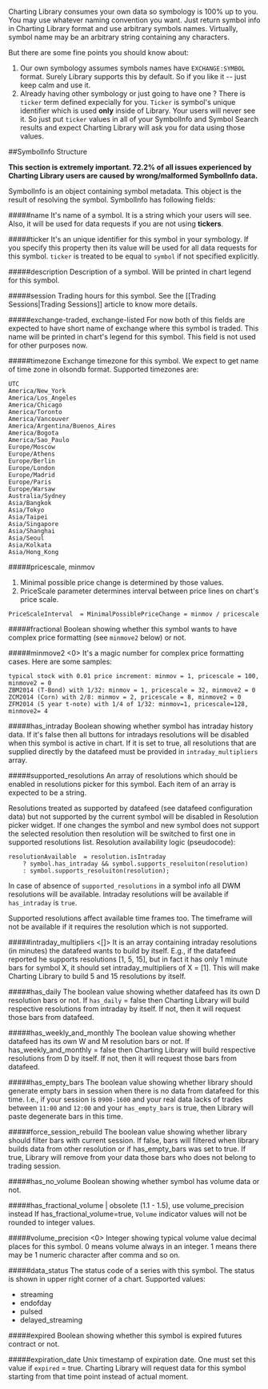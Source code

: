 Charting Library consumes your own data so symbology is 100% up to you. You may use whatever naming convention you want. Just return symbol info in Charting Library format and use arbitrary symbols names. Virtually, symbol name may be an arbitrary string containing any characters.

But there are some fine points you should know about:

1. Our own symbology assumes symbols names have `EXCHANGE:SYMBOL` format. Surely Library supports this by default. So if you like it -- just keep calm and use it.
2. Already having other symbology or just going to have one ? There is `ticker` term defined expecially for you. `Ticker` is symbol's unique identifier which is used **only** inside of Library. Your users will never see it. So just put `ticker` values in all of your SymbolInfo and Symbol Search results and expect Charting Library will ask you for data using those values.

##SymbolInfo Structure

**This section is extremely important. 72.2% of all issues experienced by Charting Library users are caused by wrong/malformed SymbolInfo data.**

SymbolInfo is an object containing symbol metadata. This object is the result of resolving the symbol. SymbolInfo has following fields:

#####name
It's name of a symbol. It is a string which your users will see. Also, it will be used for data requests if you are not using **tickers**.

#####ticker
It's an unique identifier for this symbol in your symbology. If you specify this property then its value will be used for all data requests for this symbol. `ticker` is treated to be equal to `symbol` if not specified explicitly.

#####description
Description of a symbol. Will be printed in chart legend for this symbol.

#####session
Trading hours for this symbol. See the [[Trading Sessions|Trading Sessions]] article to know more details.

#####exchange-traded, exchange-listed
For now both of this fields are expected to have short name of exchange where this symbol is traded. This name will be printed in chart's legend for this symbol. This field is not used for other purposes now.

#####timezone
Exchange timezone for this symbol. We expect to get name of time zone in olsondb format. Supported timezones are:
```
UTC
America/New_York
America/Los_Angeles
America/Chicago
America/Toronto
America/Vancouver
America/Argentina/Buenos_Aires
America/Bogota
America/Sao_Paulo
Europe/Moscow
Europe/Athens
Europe/Berlin
Europe/London
Europe/Madrid
Europe/Paris
Europe/Warsaw
Australia/Sydney
Asia/Bangkok
Asia/Tokyo
Asia/Taipei
Asia/Singapore
Asia/Shanghai
Asia/Seoul
Asia/Kolkata
Asia/Hong_Kong
```
#####pricescale, minmov
1. Minimal possible price change is determined by those values.
2. PriceScale parameter determines interval between price lines on chart's price scale.
```
PriceScaleInterval  = MinimalPossiblePriceChange = minmov / pricescale
```

#####fractional <false>
Boolean showing whether this symbol wants to have complex price formatting (see `minmove2` below) or not.

#####minmove2 <0>
It's a magic number for complex price formatting cases. Here are some samples:
```
typical stock with 0.01 price increment: minmov = 1, pricescale = 100, minmove2 = 0
ZBM2014 (T-Bond) with 1/32: minmov = 1, pricescale = 32, minmove2 = 0
ZCM2014 (Corn) with 2/8: minmov = 2, pricescale = 8, minmove2 = 0
ZFM2014 (5 year t-note) with 1/4 of 1/32: minmov=1, pricescale=128, minmove2= 4
```

#####has_intraday <false>
Boolean showing whether symbol has intraday history data. If it's false then all buttons for intradays resolutions will be disabled when this symbol is active in chart.
If it is set to true, all resolutions that are supplied directly by the datafeed must be provided in `intraday_multipliers` array.

#####supported_resolutions
An array of resolutions which should be enabled in resolutions picker for this symbol. Each item of an array is expected to be a string.

Resolutions treated as supported by datafeed (see datafeed configuration data) but not supported by the current symbol will be disabled in Resolution picker widget. If one changes the symbol and new symbol does not support the selected resolution then resolution will be switched to first one in supported resolutions list. Resolution availability logic (pseudocode):
```
resolutionAvailable  = resolution.isIntraday
    ? symbol.has_intraday && symbol.supports_resoluiton(resolution)
    : symbol.supports_resoluiton(resolution);
```

In case of absence of `supported_resolutions` in a symbol info all DWM resolutions will be available. Intraday resolutions will be available if `has_intraday` is `true`.

Supported resolutions affect available time frames too. The timeframe will not be available if it requires the resolution which is not supported.

#####intraday_multipliers <[]>
It is an array containing intraday resolutions (in minutes) the datafeed wants to build by itself. E.g., if the datafeed reported he supports resolutions [1, 5, 15], but in fact it has only 1 minute bars for symbol X, it should set intraday_multipliers of X = [1]. This will make Charting Library to build 5 and 15 resolutions by itself.

#####has_daily <false>
The boolean value showing whether datafeed has its own D resolution bars or not. If `has_daily` = false then Charting Library will build respective resolutions from intraday by itself. If not, then it will request those bars from datafeed.

#####has_weekly_and_monthly <false>
The boolean value showing whether datafeed has its own W and M resolution bars or not. If has_weekly_and_monthly = false then Charting Library will build respective resolutions from D by itself. If not, then it will request those bars from datafeed.
 
#####has_empty_bars <false>
The boolean value showing whether library should generate empty bars in session when there is no data from datafeed for this time. I.e., if your session is `0900-1600` and your real data lacks of trades between `11:00` and `12:00` and your `has_empty_bars` is true, then Library will paste degenerate bars in this time.

#####force_session_rebuild <true>
The boolean value showing whether library should filter bars with current session. If false, bars will filtered when library builds data from other resolution or if has_empty_bars was set to true. If true, Library will remove from your data those bars who does not belong to trading session.

#####has_no_volume <false>
Boolean showing whether symbol has volume data or not.

#####has_fractional_volume <false> | obsolete (1.1 - 1.5), use volume_precision instead
If has_fractional_volume=true, `Volume` indicator values will not be rounded to integer values.

#####volume_precision <0>
Integer showing typical volume value decimal places for this symbol. 0 means volume always in an integer. 1 means there may be 1 numeric character after comma and so on.

#####data_status
The status code of a series with this symbol. The status is shown in upper right corner of a chart. Supported values:
* streaming
* endofday
* pulsed
* delayed_streaming

#####expired <false>
Boolean showing whether this symbol is expired futures contract or not.

#####expiration_date
Unix timestamp of expiration date. One must set this value if `expired` = true. Charting Library will request data for this symbol starting from that time point instead of actual moment.